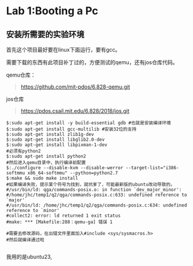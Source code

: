 # Lab 1:Booting a Pc

## 安装所需要的实验环境

首先这个项目最好要在linux下面运行，要有gcc。

需要下载的东西有此项目补丁过的，方便测试的qemu，还有jos仓库代码。

qemu仓库：

> https://github.com/mit-pdos/6.828-qemu.git

jos仓库

> https://pdos.csail.mit.edu/6.828/2018/jos.git

```shell
$:sudo apt-get install -y build-essential gdb #也就是安装编译环境
$:sudo apt-get install gcc-multilib #安装32位的支持
$:sudo apt-get install zlib1g-dev
$:sudo apt-get install libglib2.0-dev
$:sudo apt-get install libpixman-1-dev
#必须有python2
$:sudo apt-get install python2
#然后进入qemu目录中，执行编译前配置
$:./configure --disable-kvm --disable-werror --target-list="i386-softmmu x86_64-softmmu" --python=python2.7
$:make && sudo make install
#如果编译失败，提示某个符号为找到，就坑爹了，可能最新版的ubuntu改动导致的。
#/usr/bin/ld: qga/commands-posix.o: in function `dev_major_minor':
#/home/jhc/temp1/q2/qga/commands-posix.c:633: undefined reference to `major'
#/usr/bin/ld: /home/jhc/temp1/q2/qga/commands-posix.c:634: undefined reference to `minor'
#collect2: error: ld returned 1 exit status
#make: *** [Makefile:288：qemu-ga] 错误 1

#需要去修改源码，在出错文件里面加入#include <sys/sysmacros.h>
#然后就编译通过啦


```

我用的是ubuntu23,